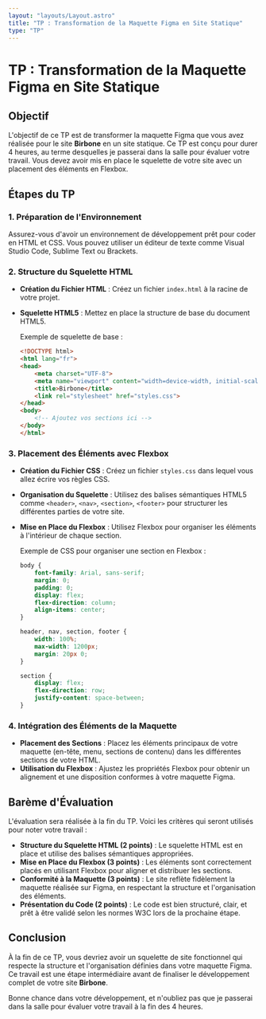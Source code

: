 ```yaml
---
layout: "layouts/Layout.astro"
title: "TP : Transformation de la Maquette Figma en Site Statique"
type: "TP"
---
```


# TP : Transformation de la Maquette Figma en Site Statique

## Objectif

L'objectif de ce TP est de transformer la maquette Figma que vous avez réalisée pour le site **Birbone** en un site statique. Ce TP est conçu pour durer 4 heures, au terme desquelles je passerai dans la salle pour évaluer votre travail. Vous devez avoir mis en place le squelette de votre site avec un placement des éléments en Flexbox.

## Étapes du TP

### 1. Préparation de l'Environnement

Assurez-vous d'avoir un environnement de développement prêt pour coder en HTML et CSS. Vous pouvez utiliser un éditeur de texte comme Visual Studio Code, Sublime Text ou Brackets.

### 2. Structure du Squelette HTML

- **Création du Fichier HTML** : Créez un fichier `index.html` à la racine de votre projet.
- **Squelette HTML5** : Mettez en place la structure de base du document HTML5.
  
  Exemple de squelette de base :
  ```html
  <!DOCTYPE html>
  <html lang="fr">
  <head>
      <meta charset="UTF-8">
      <meta name="viewport" content="width=device-width, initial-scale=1.0">
      <title>Birbone</title>
      <link rel="stylesheet" href="styles.css">
  </head>
  <body>
      <!-- Ajoutez vos sections ici -->
  </body>
  </html>
  ```

### 3. Placement des Éléments avec Flexbox

- **Création du Fichier CSS** : Créez un fichier `styles.css` dans lequel vous allez écrire vos règles CSS.
- **Organisation du Squelette** : Utilisez des balises sémantiques HTML5 comme `<header>`, `<nav>`, `<section>`, `<footer>` pour structurer les différentes parties de votre site.
- **Mise en Place du Flexbox** : Utilisez Flexbox pour organiser les éléments à l'intérieur de chaque section.

  Exemple de CSS pour organiser une section en Flexbox :
  ```css
  body {
      font-family: Arial, sans-serif;
      margin: 0;
      padding: 0;
      display: flex;
      flex-direction: column;
      align-items: center;
  }

  header, nav, section, footer {
      width: 100%;
      max-width: 1200px;
      margin: 20px 0;
  }

  section {
      display: flex;
      flex-direction: row;
      justify-content: space-between;
  }
  ```

### 4. Intégration des Éléments de la Maquette

- **Placement des Sections** : Placez les éléments principaux de votre maquette (en-tête, menu, sections de contenu) dans les différentes sections de votre HTML.
- **Utilisation du Flexbox** : Ajustez les propriétés Flexbox pour obtenir un alignement et une disposition conformes à votre maquette Figma.

## Barème d'Évaluation

L'évaluation sera réalisée à la fin du TP. Voici les critères qui seront utilisés pour noter votre travail :

- **Structure du Squelette HTML (2 points)** : Le squelette HTML est en place et utilise des balises sémantiques appropriées.
- **Mise en Place du Flexbox (3 points)** : Les éléments sont correctement placés en utilisant Flexbox pour aligner et distribuer les sections.
- **Conformité à la Maquette (3 points)** : Le site reflète fidèlement la maquette réalisée sur Figma, en respectant la structure et l'organisation des éléments.
- **Présentation du Code (2 points)** : Le code est bien structuré, clair, et prêt à être validé selon les normes W3C lors de la prochaine étape.

## Conclusion

À la fin de ce TP, vous devriez avoir un squelette de site fonctionnel qui respecte la structure et l'organisation définies dans votre maquette Figma. Ce travail est une étape intermédiaire avant de finaliser le développement complet de votre site **Birbone**.

Bonne chance dans votre développement, et n'oubliez pas que je passerai dans la salle pour évaluer votre travail à la fin des 4 heures.